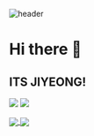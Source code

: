 ![header](https://capsule-render.vercel.app/api?type=slice)

# Hi there 👋
## ITS JIYEONG!

<a href><img src="https://img.shields.io/badge/MariaDB-003545?style=for-the-badge&logo=MariaDB&logoColor=white"></a>
<a href><img src="https://img.shields.io/badge/MySQL-4479A1?style=for-the-badge&logo=MySQL&logoColor=white"></a>

<a href="https://github.com/anuraghazra/github-readme-stats"><img align="center" src="https://github-readme-stats.vercel.app/api?username=jiyeong08&count_private=true&show_icons=true&theme=rose&hide_border=true" />
</a>
<a href="https://github.com/anuraghazra/github-readme-stats"><img align="center" src="https://github-readme-stats.vercel.app/api/top-langs/?username=jiyeong08&layout=compact&theme=rose&hide_border=true&hide_title=true" />
</a>


<!--
**jiyeong08/jiyeong08** is a ✨ _special_ ✨ repository because its `README.md` (this file) appears on your GitHub profile.

Here are some ideas to get you started:

- 🔭 I’m currently working on ...
- 🌱 I’m currently learning ...
- 👯 I’m looking to collaborate on ...
- 🤔 I’m looking for help with ...
- 💬 Ask me about ...
- 📫 How to reach me: ...
- 😄 Pronouns: ...
- ⚡ Fun fact: ...
-->
